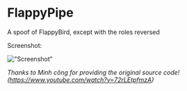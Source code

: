 FlappyPipe
==========

A spoof of FlappyBird, except with the roles reversed 

Screenshot:

!["Screenshot"](http://i.imgur.com/a2u4BGQ.jpg)

*Thanks to Minh công for providing the original source code! (https://www.youtube.com/watch?v=72rLEtpfmzA)*
